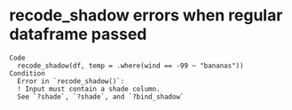 # recode_shadow errors when regular dataframe passed

    Code
      recode_shadow(df, temp = .where(wind == -99 ~ "bananas"))
    Condition
      Error in `recode_shadow()`:
      ! Input must contain a shade column.
      See `?shade`, `?shade`, and `?bind_shadow`

